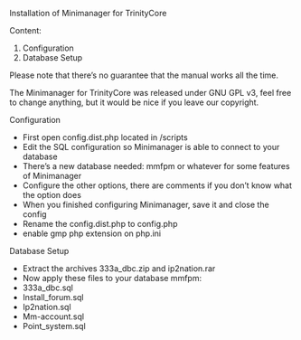 Installation of Minimanager for TrinityCore

Content:
1. Configuration
2. Database Setup

Please note that there’s no guarantee that the manual works all the time.

The Minimanager for TrinityCore was released under GNU GPL v3, feel
free to change anything, but it would be nice if you leave our copyright.

Configuration

- First open config.dist.php located in /scripts
- Edit the SQL configuration so Minimanager is able to connect to your database
- There’s a new database needed: mmfpm or whatever for some features of Minimanager
- Configure the other options, there are comments if you don’t know what the option does
- When you finished configuring Minimanager, save it and close the config
- Rename the config.dist.php to config.php
- enable gmp php extension on php.ini

Database Setup

- Extract the archives 333a_dbc.zip and ip2nation.rar
- Now apply these files to your database mmfpm:
- 333a_dbc.sql
- Install_forum.sql
- Ip2nation.sql
- Mm-account.sql
- Point_system.sql
